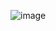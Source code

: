 ![image](https://github.com/companyakis/algo-trading-mql5/assets/77589867/b5834021-cd5e-4fdd-96be-1df96a3a6497)
